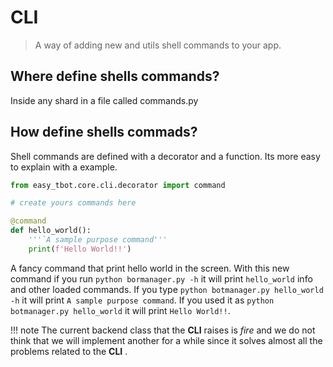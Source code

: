 # CLI

> A way of adding new and utils shell commands to your app.

## Where define shells commands?

Inside any shard in a file called commands.py

## How define shells commads?

Shell commands are defined with a decorator and a function. Its more easy to explain with a example.

```python
from easy_tbot.core.cli.decorator import command

# create yours commands here

@command
def hello_world():
    '''`A sample purpose command'''
    print(f'Hello World!!')

```

A fancy command that print hello world in the screen. With this new command if you run `python bormanager.py -h` it will print `hello_world` info and other loaded commands. If you type `python botmanager.py hello_world -h` it will print `A sample purpose command`. If you used it as `python botmanager.py hello_world` it will print `Hello World!!`.

!!! note
    The current backend class that the **CLI** raises is *fire* and we do not think that we will implement another for a while since it solves almost all the problems related to the **CLI** .